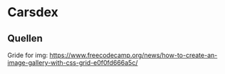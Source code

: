 # Carsdex

## Quellen
Gride for img: https://www.freecodecamp.org/news/how-to-create-an-image-gallery-with-css-grid-e0f0fd666a5c/